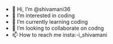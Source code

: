 - 👋 Hi, I’m @shivamani36
- 👀 I’m interested in coding
- 🌱 I’m currently learning coding
- 💞️ I’m looking to collaborate on codng
- 📫 How to reach me insta:-i_shivamani
<!---
shivamani36/shivamani36 is a ✨ special ✨ repository because its `README.md` (this file) appears on your GitHub profile.
You can click the Preview link to take a look at your changes.
--->
